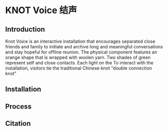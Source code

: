 # KNOT Voice 结声
## Introduction
Knot Voice is an interactive installation that encourages separated close friends and family to initiate and archive long and meaningful conversations and stay hopeful for offline reunion. The physical component features an orange shape that is wrapped with woolen yarn. Two shades of green represent self and close contacts. Each light on the To interact with the installation, visitors tie the traditional Chinese knot "double connection knot"

## Installation

## Process

## Citation